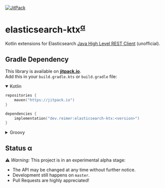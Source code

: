 [![JitPack](https://jitpack.io/v/dev.reimer/elasticsearch-ktx.svg)](https://jitpack.io/#dev.reimer/elasticsearch-ktx)

# elasticsearch-ktx<sup>[α](#status-α)</sup>

Kotlin extensions for Elasticsearch [Java High Level REST Client](https://www.elastic.co/guide/en/elasticsearch/client/java-rest/current/java-rest-high.html) (unofficial).

## Gradle Dependency

This library is available on [**jitpack.io**](https://jitpack.io/#dev.reimer/elasticsearch-ktx).  
Add this in your `build.gradle.kts` or `build.gradle` file:

<details open><summary>Kotlin</summary>

```kotlin
repositories {
    maven("https://jitpack.io")
}

dependencies {
    implementation("dev.reimer:elasticsearch-ktx:<version>")
}
```

</details>

<details><summary>Groovy</summary>

```groovy
repositories {
    maven { url 'https://jitpack.io' }
}

dependencies {
    implementation 'dev.reimer:elasticsearch-ktx:<version>'
}
```

</details>

## Status α

⚠️ _Warning:_ This project is in an experimental alpha stage:
- The API may be changed at any time without further notice.
- Development still happens on `master`.
- Pull Requests are highly appreciated!